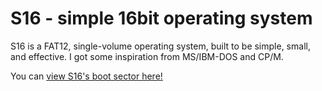 # S16 - simple 16bit operating system
S16 is a FAT12, single-volume operating system, built to be simple, small, and effective.
I got some inspiration from MS/IBM-DOS and CP/M.

You can [view S16's boot sector here!](https://github.com/laween-cc/S16-boot)

